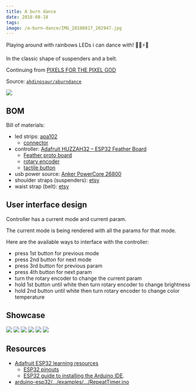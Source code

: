 ```yaml
---
title: A burn dance
date: 2018-08-18
tags:
image: /a-burn-dance/IMG_20180817_202947.jpg
---
```


Playing around with rainbows LEDs i can dance with!  🌈💃⚡️💖

In the classic shape of suspenders and a belt.

<!-- more -->

<div class="video-embed" data-ratio="2:3" data-type="vimeo" data-src="https://player.vimeo.com/video/795074597?h=fa397d5ebc" data-title="(2018) A Burn Dance: Walkthrough"></div>

Continuing from [PIXELS FOR THE PIXEL GOD](/pixels-for-the-pixel-god/)

Source: [`ahdinosaur/aburndance`](https://github.com/ahdinosaur/aburndance)

![](/a-burn-dance/IMG_20180817_202947.jpg)

## BOM

Bill of materials:

- led strips: [apa102](https://www.adafruit.com/product/2239?length=2)
  - [connector](https://www.amazon.com/gp/product/B0777BQC1P/)
- controller: [Adafruit HUZZAH32 – ESP32 Feather Board](https://www.adafruit.com/product/3405)
  - [Feather proto board](https://www.adafruit.com/product/2884)
  - [rotary encoder](https://www.adafruit.com/product/377)
  - [tactile button](https://www.adafruit.com/product/367)
- usb power source: [Anker PowerCore 26800](https://www.amazon.com/dp/B01JIWQPMW)
- shoulder straps (suspenders): [etsy](https://www.etsy.com/nz/listing/456446760/handmade-usa-blackbrowntan-leather-clip)
- waist strap (belt): [etsy](https://www.etsy.com/nz/listing/114576723/handmade-thick-leather-belt-mens-womens)

## User interface design

Controller has a current mode and current param.

The current mode is being rendered with all the params for that mode.

Here are the available ways to interface with the controller:

- press 1st button for previous mode
- press 2nd button for next mode
- press 3rd button for previous param
- press 4th button for next param
- turn the rotary encoder to change the current param
- hold 1st button until white then turn rotary encoder to change brightness
- hold 2nd button until white then turn rotary encoder to change color temperature

## Showcase

![](./a-burn-dance/IMG_20180817_141408.jpg)
![](./a-burn-dance/IMG_20180817_141417.jpg)
![](./a-burn-dance/IMG_20180817_144718.jpg)
![](./a-burn-dance/IMG_20180817_163534.jpg)
![](./a-burn-dance/IMG_20180817_195256.jpg)
![](./a-burn-dance/IMG_20180819_152242.jpg)

<div class="video-embed" data-ratio="2:3" data-type="vimeo" data-src="https://player.vimeo.com/video/795749915?h=768bef89b0" data-title="(2018) A Burn Dance: Demo"></div>

## Resources

- [Adafruit ESP32 learning resources](https://learn.adafruit.com/adafruit-huzzah32-esp32-feather)
  - [ESP32 pinouts](https://learn.adafruit.com/adafruit-huzzah32-esp32-feather/pinouts)
  - [ESP32 guide to installing the Arduino IDE](https://learn.adafruit.com/adafruit-huzzah32-esp32-feather/using-with-arduino-ide).
- [arduino-esp32/.../examples/.../RepeatTimer.ino](https://github.com/espressif/arduino-esp32/blob/master/libraries/ESP32/examples/Timer/RepeatTimer/RepeatTimer.ino)
